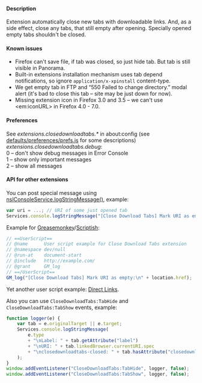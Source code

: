 ﻿#### Description
Extension automatically close new tabs with downloadable links. And, as a side effect, close any tabs, that still empty after opening. Specially opened empty tabs shouldn't be closed.

#### Known issues
- Firefox can't save file, if tab was closed, so just hide tab. But tab is still visible in Panorama.
- Built-in extensions installation mechanism uses tab depend notifications, so ignore `application/x-xpinstall` content-type.
- We get empty tab in FTP and “550 Failed to change directory.” modal alert (it's bad to close this tab – site may be just down for now).
- Missing extension icon in Firefox 3.0 and 3.5 – we can't use &lt;em:iconURL&gt; in Firefox 4.0 - 7.0.

#### Preferences
See _extensions.closedownloadtabs.*_ in about:config (see <a href="defaults/preferences/prefs.js">defaults/preferences/prefs.js</a> for some descriptions)
<br>_extensions.closedownloadtabs.debug_:
<br>0 – don't show debug messages in Error Console
<br>1 – show only important messages
<br>2 – show all messages

#### API for other extensions
You can post special message using <a href="https://developer.mozilla.org/en-US/docs/XPCOM_Interface_Reference/nsIConsoleService#logStringMessage%28%29">nsIConsoleService.logStringMessage()</a>, example:
```js
var uri = ...; // URI of some just opened tab
Services.console.logStringMessage("[Close Download Tabs] Mark URI as empty:\n" + uri);
```
Example for <a href="https://addons.mozilla.org/firefox/addon/greasemonkey/">Greasemonkey</a>/<a href="https://addons.mozilla.org/firefox/addon/scriptish/">Scriptish</a>:
```js
// ==UserScript==
// @name      User script example for Close Download Tabs extension
// @namespace dev/null
// @run-at    document-start
// @include   http://example.com/
// @grant     GM_log
// ==/UserScript==
GM_log("[Close Download Tabs] Mark URI as empty:\n" + location.href);
```
Yet another user script example: <a href="https://github.com/Infocatcher/UserScripts/tree/master/Direct_Links">Direct Links</a>.

Also you can use `CloseDownloadTabs:TabHide` and `CloseDownloadTabs:TabShow` events, example:
```js
function logger(e) {
	var tab = e.originalTarget || e.target;
	Services.console.logStringMessage(
		e.type
		+ "\nLabel: " + tab.getAttribute("label")
		+ "\nURI: " + tab.linkedBrowser.currentURI.spec
		+ "\nclosedownloadtabs-closed: " + tab.hasAttribute("closedownloadtabs-closed")
	);
}
window.addEventListener("CloseDownloadTabs:TabHide", logger, false);
window.addEventListener("CloseDownloadTabs:TabShow", logger, false);
```